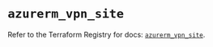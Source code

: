 # `azurerm_vpn_site`

Refer to the Terraform Registry for docs: [`azurerm_vpn_site`](https://registry.terraform.io/providers/hashicorp/azurerm/3.115.0/docs/resources/vpn_site).
